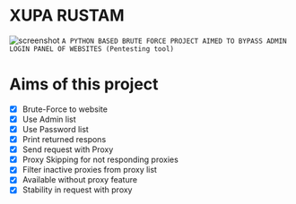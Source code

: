 # XUPA RUSTAM
![screenshot](https://raw.githubusercontent.com/devsdenepal/xupa-rustam/main/screenshots/IMG-20230403-WA0022.jpg)
``` A PYTHON BASED BRUTE FORCE PROJECT AIMED TO BYPASS ADMIN LOGIN PANEL OF WEBSITES (Pentesting tool) ```
# Aims of this project
- [x] Brute-Force to website
- [x] Use Admin list
- [x] Use Password list
- [x] Print returned respons
- [x] Send request with Proxy
- [x] Proxy Skipping for not responding proxies
- [x] Filter inactive proxies from proxy list
- [x] Available without proxy feature
- [x] Stability in request with proxy 
